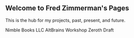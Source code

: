 ## Welcome to Fred Zimmerman's Pages

This is the hub for my projects, past, present, and future.

Nimble Books LLC
AltBrains Workshop
Zeroth Draft

